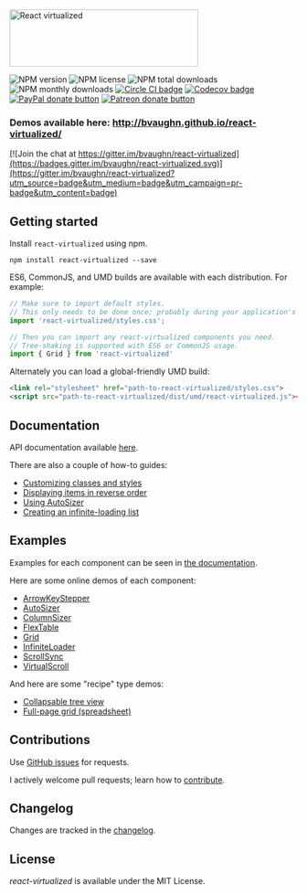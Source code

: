 <img src="https://cloud.githubusercontent.com/assets/29597/11737732/0ca1e55e-9f91-11e5-97f3-098f2f8ed866.png" alt="React virtualized" data-canonical-src="https://cloud.githubusercontent.com/assets/29597/11737732/0ca1e55e-9f91-11e5-97f3-098f2f8ed866.png" width="330" height="100" />

![NPM version](https://img.shields.io/npm/v/react-virtualized.svg?style=flat)
![NPM license](https://img.shields.io/npm/l/react-virtualized.svg?style=flat)
![NPM total downloads](https://img.shields.io/npm/dt/react-virtualized.svg?style=flat)
![NPM monthly downloads](https://img.shields.io/npm/dm/react-virtualized.svg?style=flat)
[![Circle CI badge](https://img.shields.io/circleci/project/bvaughn/react-virtualized/master.svg?style=flat)](https://circleci.com/gh/bvaughn/react-virtualized)
[![Codecov badge](https://img.shields.io/codecov/c/github/bvaughn/react-virtualized/master.svg)](https://codecov.io/github/bvaughn/react-virtualized)
[![PayPal donate button](https://img.shields.io/badge/paypal-donate-lightgray.svg?style=flat)](https://www.paypal.com/cgi-bin/webscr?cmd=_s-xclick&hosted_button_id=5CVMYQKVPZC72)
[![Patreon donate button](https://img.shields.io/badge/patreon-donate%20once-lightgray.svg?style=flat)](https://www.patreon.com/user?u=2979769)

### Demos available here: http://bvaughn.github.io/react-virtualized/

[![Join the chat at https://gitter.im/bvaughn/react-virtualized](https://badges.gitter.im/bvaughn/react-virtualized.svg)](https://gitter.im/bvaughn/react-virtualized?utm_source=badge&utm_medium=badge&utm_campaign=pr-badge&utm_content=badge)

Getting started
---------------

Install `react-virtualized` using npm.

```shell
npm install react-virtualized --save
```

ES6, CommonJS, and UMD builds are available with each distribution.
For example:

```js
// Make sure to import default styles.
// This only needs to be done once; probably during your application's bootstrapping process.
import 'react-virtualized/styles.css';

// Then you can import any react-virtualized components you need.
// Tree-shaking is supported with ES6 or CommonJS usage.
import { Grid } from 'react-virtualized'
```

Alternately you can load a global-friendly UMD build:

```html
<link rel="stylesheet" href="path-to-react-virtualized/styles.css">
<script src="path-to-react-virtualized/dist/umd/react-virtualized.js"></script>
```

Documentation
---------------

API documentation available [here](docs/README.md).

There are also a couple of how-to guides:
* [Customizing classes and styles](docs/customizingStyles.md)
* [Displaying items in reverse order](docs/reverseList.md)
* [Using AutoSizer](docs/usingAutoSizer.md)
* [Creating an infinite-loading list](docs/creatingAnInfiniteLoadingList.md)

Examples
---------------

Examples for each component can be seen in [the documentation](docs/README.md).

Here are some online demos of each component:

* [ArrowKeyStepper](https://bvaughn.github.io/react-virtualized/?component=ArrowKeyStepper)
* [AutoSizer](https://bvaughn.github.io/react-virtualized/?component=AutoSizer)
* [ColumnSizer](https://bvaughn.github.io/react-virtualized/?component=ColumnSizer)
* [FlexTable](https://bvaughn.github.io/react-virtualized/?component=FlexTable)
* [Grid](https://bvaughn.github.io/react-virtualized/?component=Grid)
* [InfiniteLoader](https://bvaughn.github.io/react-virtualized/?component=InfiniteLoader)
* [ScrollSync](https://bvaughn.github.io/react-virtualized/?component=ScrollSync)
* [VirtualScroll](https://bvaughn.github.io/react-virtualized/?component=VirtualScroll)

And here are some "recipe" type demos:
* [Collapsable tree view](https://rawgit.com/bvaughn/react-virtualized/master/playground/tree.html)
* [Full-page grid (spreadsheet)](https://rawgit.com/bvaughn/react-virtualized/master/playground/grid.html)

Contributions
------------

Use [GitHub issues](https://github.com/bvaughn/react-virtualized/issues) for requests.

I actively welcome pull requests; learn how to [contribute](https://github.com/bvaughn/react-virtualized/blob/master/CONTRIBUTING.md).

Changelog
---------

Changes are tracked in the [changelog](https://github.com/bvaughn/react-virtualized/blob/master/CHANGELOG.md).

License
---------

*react-virtualized* is available under the MIT License.
